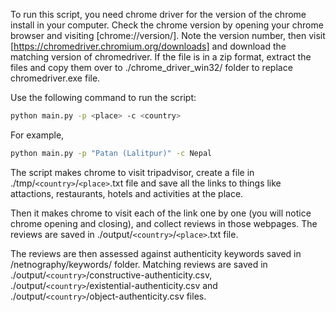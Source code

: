 To run this script, you need chrome driver for the version of the chrome install in your computer. Check the chrome version by opening your chrome browser and visiting [chrome://version/]. Note the version number, then visit [https://chromedriver.chromium.org/downloads] and download the matching version of chromedriver. If the file is in a zip format, extract the files and copy them over to ./chrome_driver_win32/ folder to replace chromedriver.exe file.

Use the following command to run the script:
```bash
python main.py -p <place> -c <country>
```

For example,
```bash
python main.py -p "Patan (Lalitpur)" -c Nepal
```

The script makes chrome to visit tripadvisor, create a file in ./tmp/`<country>`/`<place>`.txt file and save all the links to things like attactions, restaurants, hotels and activities at the place.

Then it makes chrome to visit each of the link one by one (you will notice chrome opening and closing), and collect reviews in those webpages. The reviews are saved in ./output/`<country>`/`<place>`.txt file.

The reviews are then assessed against authenticity keywords saved in /netnography/keywords/ folder. Matching reviews are saved in ./output/`<country>`/constructive-authenticity.csv, ./output/`<country>`/existential-authenticity.csv and ./output/`<country>`/object-authenticity.csv files.